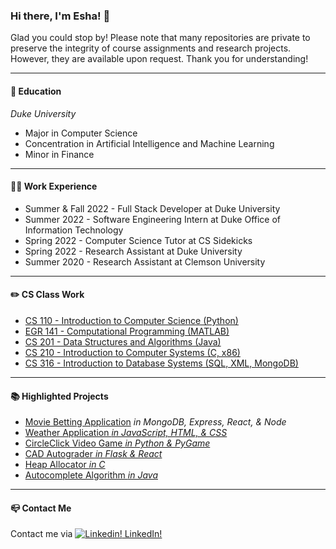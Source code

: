 ### Hi there, I'm Esha! 👋 

Glad you could stop by! Please note that many repositories are private to preserve the integrity of course assignments and research projects. However, they are available upon request. Thank you for understanding!

---
#### :school: Education

*Duke University*

- Major in Computer Science
- Concentration in Artificial Intelligence and Machine Learning
- Minor in Finance


---
#### :woman_technologist: Work Experience
- Summer & Fall 2022 - Full Stack Developer at Duke University
- Summer 2022 - Software Engineering Intern at Duke Office of Information Technology
- Spring 2022 - Computer Science Tutor at CS Sidekicks
- Spring 2022 - Research Assistant at Duke University
- Summer 2020 - Research Assistant at Clemson University



---
#### :pencil2: CS Class Work
- [CS 110 - Introduction to Computer Science (Python)](https://github.com/EKcellent/CS110)
- [EGR 141 - Computational Programming (MATLAB)](https://github.com/EKcellent/EGR141)
- [CS 201 - Data Structures and Algorithms (Java)](https://github.com/EKcellent/CS201)
- [CS 210 - Introduction to Computer Systems (C, x86)](https://github.com/EKcellent/CS210)
- [CS 316 - Introduction to Database Systems (SQL, XML, MongoDB)](https://github.com/EKcellent/CS316)
---

#### :books: Highlighted Projects
- [Movie Betting Application](https://github.com/EKcellent/Movie-Better) *in MongoDB, Express, React, & Node*
- [Weather Application *in JavaScript, HTML, & CSS*](https://github.com/EKcellent/Weather-App)
- [CircleClick Video Game *in Python & PyGame*](https://github.com/EKcellent/CS110/blob/main/Project%202/Final%20Project_Prompt%205.py)
- [CAD Autograder *in Flask & React*](https://github.com/EKcellent/CAD-Autograder)
- [Heap Allocator *in C*](https://github.com/EKcellent/CS210/tree/main/Projects/Project_6)
- [Autocomplete Algorithm *in Java*](https://github.com/EKcellent/CS201/tree/main/Project%205%20Autocomplete)
---
#### :mailbox_closed: Contact Me
Contact me via 
[![Linkedin!](https://i.stack.imgur.com/gVE0j.png) LinkedIn!](https://www.linkedin.com/in/eshakapoor-duke/)
